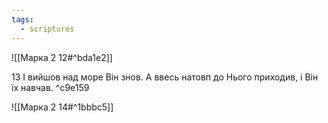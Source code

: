 ```yaml
---
tags:
  - scriptures
---
```


![[Марка 2 12#^bda1e2]]

13 І вийшов над море Він знов. А ввесь натовп до Нього приходив, і Він їх навчав. ^c9e159

![[Марка 2 14#^1bbbc5]]